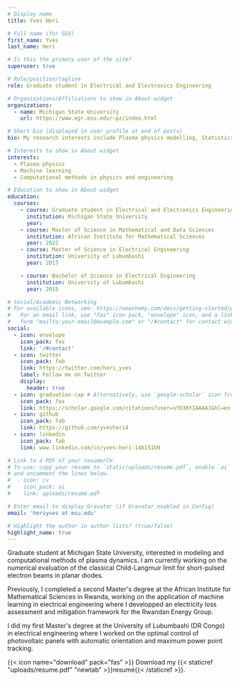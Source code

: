 ```yaml
---
# Display name
title: Yves Heri

# Full name (for SEO)
first_name: Yves
last_name: Heri

# Is this the primary user of the site?
superuser: true

# Role/position/tagline
role: Graduate student in Electrical and Electronics Engineering

# Organizations/Affiliations to show in About widget
organizations:
  - name: Michigan State University
    url: https://www.egr.msu.edu/~pz/index.html

# Short bio (displayed in user profile at end of posts)
bio: My research interests include Plasma physics modelling, Statistics and Machine Learning and Computational methods in Engineering.

# Interests to show in About widget
interests:
  - Plasma physics
  - Machine learning
  - Computational methods in physics and engineering

# Education to show in About widget
education:
  courses:
    - course: Graduate student in Electrical and Electronics Engineering (First year) 
      institution: Michigan State University
      year: 
    - course: Master of Science in Mathematical and Data Sciences
      institution: African Institute for Mathematical Sciences
      year: 2022
    - course: Master of Science in Electrical Engineering 
      institution: University of Lubumbashi
      year: 2017

    - course: Bachelor of Science in Electrical Engineering
      institution: University of Lubumbashi
      year: 2015

# Social/Academic Networking
# For available icons, see: https://wowchemy.com/docs/getting-started/page-builder/#icons
#   For an email link, use "fas" icon pack, "envelope" icon, and a link in the
#   form "mailto:your-email@example.com" or "/#contact" for contact widget.
social:
  - icon: envelope
    icon_pack: fas
    link: '/#contact'
  - icon: twitter
    icon_pack: fab
    link: https://twitter.com/heri_yves
    label: Follow me on Twitter 
    display:
      header: true
  - icon: graduation-cap # Alternatively, use `google-scholar` icon from `ai` icon pack
    icon_pack: fas
    link: https://scholar.google.com/citations?user=sYU3KYIAAAAJ&hl=en
  - icon: github
    icon_pack: fab
    link: https://github.com/yvesheri4
  - icon: linkedin
    icon_pack: fab
    link: www.linkedin.com/in/yves-heri-14b151b9

# Link to a PDF of your resume/CV.
# To use: copy your resume to `static/uploads/resume.pdf`, enable `ai` icons in `params.yaml`,
# and uncomment the lines below.
#  - icon: cv
#    icon_pack: ai
#    link: uploads/resume.pdf

# Enter email to display Gravatar (if Gravatar enabled in Config)
email: 'heriyves at msu.edu'

# Highlight the author in author lists? (true/false)
highlight_name: true
---
```


Graduate student at Michigan State University, interested in modeling and computational methods of plasma dynamics. I am currently working on the numerical evaluation of the classical Child-Langmuir limit for short-pulsed electron beams in planar diodes.

Previously, I completed a second Master's degree at the African Institute for Mathematical Sciences in Rwanda, working on the application of machine learning in electrical engineering where I developped an electricity loss assessment and mitigation framework for the Rwandan Energy Group.

I did my first Master's degree at the University of Lubumbashi (DR Congo) in electrical engineering where I worked on the optimal control of photovoltaic panels with automatic orientation and maximum power point tracking.

{{< icon name="download" pack="fas" >}} Download my {{< staticref "uploads/resume.pdf" "newtab" >}}resumé{{< /staticref >}}.
